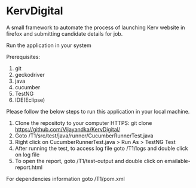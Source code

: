 # KervDigital

A small framework to automate the process of launching Kerv website in firefox and submitting candidate details for job.

Run the application in your system

Prerequisites:
1. git
2. geckodriver
3. java
4. cucumber
5. TestNG
6. IDE(Eclipse)


Please follow the below steps to run this application in your local machine.
1. Clone the repositoty to your computer HTTPS: git clone https://github.com/Vijayandka/KervDigital/
2. Goto /T1/src/test/java/runner/CucumberRunnerTest.java
3. Right click on CucumberRunnerTest.java > Run As > TestNG Test
4. After running the test, to access log file goto /T1/logs and double click on log file
5. To open the report, goto /T1/test-output and double click on emailable-report.html


For dependencies information goto /T1/pom.xml
